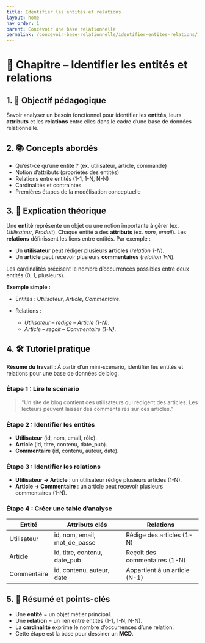 ```yaml
---
title: Identifier les entités et relations
layout: home
nav_order: 1
parent: Concevoir une base relationnelle
permalink: /concevoir-base-relationnelle/identifier-entites-relations/
---
```

# 📘 Chapitre – Identifier les entités et relations

## 1. 🎯 Objectif pédagogique

Savoir analyser un besoin fonctionnel pour identifier les **entités**, leurs **attributs** et les **relations** entre elles dans le cadre d’une base de données relationnelle.

## 2. 📚 Concepts abordés

* Qu’est-ce qu’une entité ? (ex. utilisateur, article, commande)
* Notion d’attributs (propriétés des entités)
* Relations entre entités (1-1, 1-N, N-N)
* Cardinalités et contraintes
* Premières étapes de la modélisation conceptuelle

## 3. 🧠 Explication théorique

Une **entité** représente un objet ou une notion importante à gérer (ex. *Utilisateur*, *Produit*). Chaque entité a des **attributs** (ex. *nom*, *email*).
Les **relations** définissent les liens entre entités. Par exemple :

* Un **utilisateur** peut rédiger plusieurs **articles** (*relation 1-N*).
* Un **article** peut recevoir plusieurs **commentaires** (*relation 1-N*).

Les cardinalités précisent le nombre d’occurrences possibles entre deux entités (0, 1, plusieurs).

**Exemple simple :**

* Entités : *Utilisateur*, *Article*, *Commentaire*.
* Relations :

  * *Utilisateur – rédige – Article (1-N)*.
  * *Article – reçoit – Commentaire (1-N)*.

## 4. 🛠 Tutoriel pratique

**Résumé du travail** : À partir d’un mini-scénario, identifier les entités et relations pour une base de données de blog.

### Étape 1 : Lire le scénario

> "Un site de blog contient des utilisateurs qui rédigent des articles. Les lecteurs peuvent laisser des commentaires sur ces articles."

### Étape 2 : Identifier les entités

* **Utilisateur** (id, nom, email, rôle).
* **Article** (id, titre, contenu, date\_pub).
* **Commentaire** (id, contenu, auteur, date).

### Étape 3 : Identifier les relations

* **Utilisateur → Article** : un utilisateur rédige plusieurs articles (1-N).
* **Article → Commentaire** : un article peut recevoir plusieurs commentaires (1-N).

### Étape 4 : Créer une table d’analyse

| Entité      | Attributs clés                 | Relations                     |
| ----------- | ------------------------------ | ----------------------------- |
| Utilisateur | id, nom, email, mot\_de\_passe | Rédige des articles (1-N)     |
| Article     | id, titre, contenu, date\_pub  | Reçoit des commentaires (1-N) |
| Commentaire | id, contenu, auteur, date      | Appartient à un article (N-1) |

## 5. 🧾 Résumé et points-clés

* Une **entité** = un objet métier principal.
* Une **relation** = un lien entre entités (1-1, 1-N, N-N).
* La **cardinalité** exprime le nombre d’occurrences d’une relation.
* Cette étape est la base pour dessiner un **MCD**.
